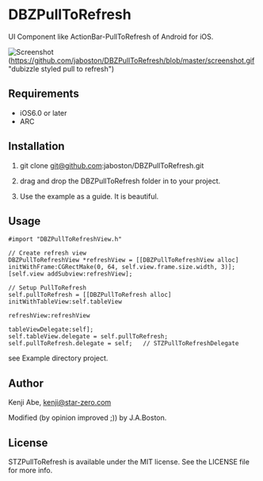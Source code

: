 # DBZPullToRefresh

UI Component like ActionBar-PullToRefresh of Android for iOS.

![Screenshot](https://raw.github.com/STAR-ZERO/STZPullToRefresh/master/screenshot.gif)(https://github.com/jaboston/DBZPullToRefresh/blob/master/screenshot.gif "dubizzle styled pull to refresh")

## Requirements

* iOS6.0 or later
* ARC

## Installation

1. git clone git@github.com:jaboston/DBZPullToRefresh.git

2. drag and drop the DBZPullToRefresh folder in to your project.

3. Use the example as a guide. It is beautiful. 

## Usage

```objc
#import "DBZPullToRefreshView.h"
```

```objc
// Create refresh view
DBZPullToRefreshView *refreshView = [[DBZPullToRefreshView alloc] initWithFrame:CGRectMake(0, 64, self.view.frame.size.width, 3)];
[self.view addSubview:refreshView];

// Setup PullToRefresh
self.pullToRefresh = [[DBZPullToRefresh alloc] initWithTableView:self.tableView
                                                     refreshView:refreshView
                                               tableViewDelegate:self];
self.tableView.delegate = self.pullToRefresh;
self.pullToRefresh.delegate = self;   // STZPullToRefreshDelegate
```

see Example directory project.

## Author

Kenji Abe, kenji@star-zero.com

Modified (by opinion improved ;)) by J.A.Boston.

## License

STZPullToRefresh is available under the MIT license. See the LICENSE file for more info.

